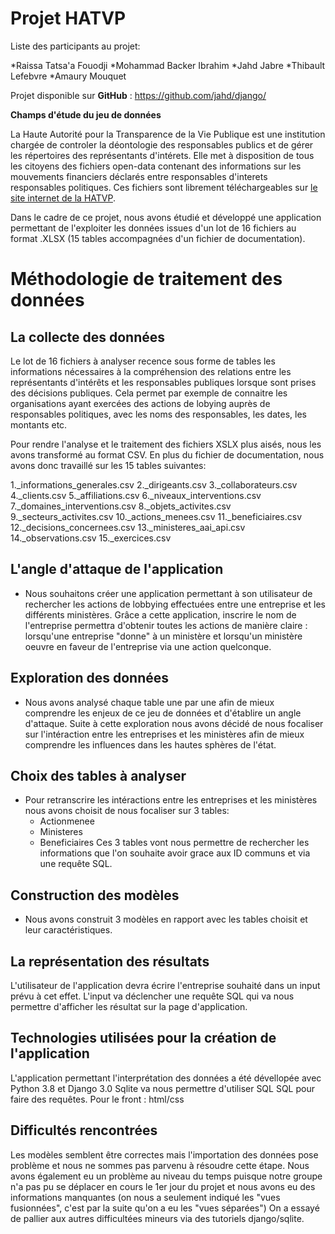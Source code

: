 Projet HATVP
============

Liste des participants au projet:

   *Raissa Tatsa'a Fouodji
   *Mohammad Backer Ibrahim
   *Jahd Jabre
   *Thibault Lefebvre
   *Amaury Mouquet

Projet disponible sur **GitHub** : https://github.com/jahd/django/

**Champs d'étude du jeu de données**

La Haute Autorité pour la Transparence de la Vie Publique est une institution chargée de controler la
déontologie des responsables publics et de gérer les répertoires des représentants d'intérets. 
Elle met à disposition de tous les citoyens des fichiers open-data contenant des informations sur les 
mouvements financiers déclarés entre responsables d'interets responsables politiques. Ces fichiers sont 
librement téléchargeables sur [le site internet de la HATVP](https://www.hatvp.fr/le-repertoire/#open-data-repertoire). 

Dans le cadre de ce projet, nous avons étudié et développé une application permettant de l'exploiter les
données issues d'un lot de 16 fichiers au format .XLSX (15 tables accompagnées d'un fichier de documentation).

Méthodologie de traitement des données
======================================

La collecte des données
-----------------------

Le lot de 16 fichiers à analyser recence sous forme de tables les informations nécessaires à la compréhension 
des relations entre les représentants d'intérêts et les responsables publiques lorsque sont prises des décisions
publiques. Cela permet par exemple de connaitre les organisations ayant exercées des actions de lobying auprès
de responsables politiques, avec les noms des responsables, les dates, les montants etc.

Pour rendre l'analyse et le traitement des fichiers XSLX plus aisés, nous les avons transformé au format CSV.
En plus du fichier de documentation, nous avons donc travaillé sur les 15 tables suivantes:

1._informations_generales.csv
2._dirigeants.csv
3._collaborateurs.csv
4._clients.csv
5._affiliations.csv
6._niveaux_interventions.csv
7._domaines_interventions.csv
8._objets_activites.csv
9._secteurs_activites.csv
10._actions_menees.csv
11._beneficiaires.csv
12._decisions_concernees.csv
13._ministeres_aai_api.csv
14._observations.csv
15._exercices.csv

L'angle d'attaque de l'application 
-------------------------

- Nous souhaitons créer une application permettant à son utilisateur de rechercher les actions de lobbying effectuées entre une entreprise et les différents ministères. Grâce a cette application, inscrire le nom de l'entreprise permettra d'obtenir toutes les actions de manière claire : lorsqu'une entreprise "donne" à un ministère et lorsqu'un ministère oeuvre en faveur de l'entreprise via une action quelconque.


Exploration des données
-----------------------
- Nous avons analysé chaque table une par une afin de mieux comprendre les enjeux de ce jeu de données et d'établire un angle d'attaque. Suite à cette exploration nous avons décidé de nous focaliser sur l'intéraction entre les entreprises et les ministères afin de mieux comprendre les influences dans les hautes sphères de l'état.

Choix des tables à analyser
---------------------------
- Pour retranscrire les intéractions entre les entreprises et les ministères nous avons choisit de nous focaliser sur 3 tables:
  * Actionmenee
  * Ministeres
  * Beneficiaires
Ces 3 tables vont nous permettre de rechercher les informations que l'on souhaite avoir grace aux ID communs et via une requête SQL.
  
Construction des modèles
------------------------
- Nous avons construit 3 modèles en rapport avec les tables choisit et leur caractéristiques.

La représentation des résultats
-------------------------------
L'utilisateur de l'application devra écrire l'entreprise souhaité dans un input prévu à cet effet. L'input va déclencher une requête SQL qui va nous permettre d'afficher les résultat sur la page d'application.

Technologies utilisées pour la création de l'application
-------------------------------------------------------
L'application permettant l'interprétation des données a été dévellopée avec Python 3.8 et Django 3.0
Sqlite va nous permettre d'utiliser SQL
SQL pour faire des requêtes.
Pour le front : html/css

Difficultés rencontrées
-----------------------
Les modèles semblent être correctes mais l'importation des données pose problème et nous ne sommes pas parvenu à résoudre cette étape.
Nous avons également eu un problème au niveau du temps puisque notre groupe n'a pas pu se déplacer en cours le 1er jour du projet et nous avons eu des informations manquantes (on nous a seulement indiqué les "vues fusionnées", c'est par la suite qu'on a eu les "vues séparées")
On a essayé de pallier aux autres difficultées mineurs via des tutoriels django/sqlite.


